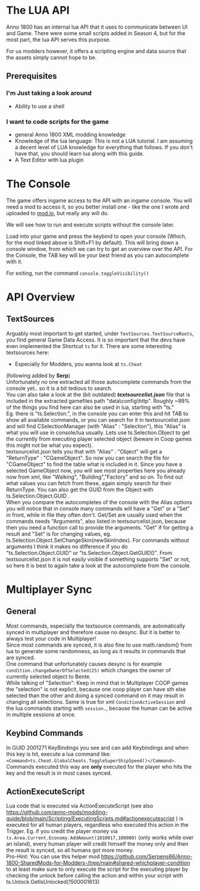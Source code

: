 # The LUA API 

Anno 1800 has an internal lua API that it uses to communicate between UI and Game. There were some small scripts added in Season 4, but for the most part, the lua API serves this purpose. 

For us modders however, it offers a scripting engine and data source that the assets simply cannot hope to be. 

## Prerequisites 

### I'm Just taking a look around
- Ability to use a shell
### I want to code scripts for the game
- general Anno 1800 XML modding knowledge
- Knowledge of the lua language: This is not a LUA tutorial. I am assuming a decent level of LUA knowledge for everything that follows. If you don't have that, you should learn lua along with this guide.
- A Text Editor with lua plugin

# The Console

The game offers ingame access to the API with an ingame console. You will need a mod to access it, so you better install one - like the one I wrote and uploaded to [mod.io](https://mod.io/g/anno-1800/m/console), but really any will do. 

We will see how to run and execute scripts without the console later. 

Load into your game and press the keybind to open your console (Which, for the mod linked above is Shift+F1 by default). This will
bring down a console window, from which we can try to get an overview over the API. For the Console, the TAB key will be your best friend as you can autocomplete with it. 

For exiting, run the command `console.toggleVisibility()`  

# API Overview

## TextSources

Arguably most important to get started, under `TextSources.TextSourceRoots`, you find general Game Data Access. It is so important that the devs have even implemented the Shortcut `ts` for it. There are some interesting textsources here:

- Especially for Modders, you wanna look at `ts.Cheat`


(following added by **Serp**)<br>
Unfortunately no one extracted all those autocomplete commands from the console yet.. so it is a bit tedious to search.<br>
You can also take a look at the (bit outdated) **_textsourcelist.json_** file that is included in the extracted gamefiles path "data\config\http". Roughly ~99% of the things you find here can also be used in lua, starting with "ts."<br>
Eg. there is "ts.Selection.", in the console you can enter this and hit TAB to show all available commands, or you can search for it in textsourcelist.json and will find CSelectionManager (with "Alias" : "Selection"), this "Alias" is what you will use in console/lua usually. Lets use ts.Selection.Object to get the currently from executing player selected object (beware in Coop games this might not be what you expect).<br>
textsourcelist.json tells you that with "Alias" : "Object" will get a "ReturnType" : "CGameObject". So now you can search the file for "CGameObject" to find the table what is included in it. Since you have a selected GameObject now, you will see most  properties here you already now from xml, like "Walking", "Building","Factory" and so on. To find out what values you can fetch from these, again simply search for their ReturnType. You can also get the GUID from the Object with ts.Selection.Object.GUID .<br>
When you compare the autocompletes of the console with the Alias options you will notice that in console many commands will have a "Get" or a "Set" in front, while in file they often don't. Get/Set are usually used when the commands needs "Arguments", also listed in textsourcelist.json, because then you need a function call to provide the arguments. "Get" if for getting a result and "Set" is for changing values, eg. ts.Selection.Object.SetChangeSkin(newSkinIndex). For commands without arguments I think it makes no difference if you do "ts.Selection.Object.GUID" or "ts.Selection.Object.GetGUID()". From textsourcelist.json it is not easily visible if something supports "Set" or not, so here it is best to again take a look at the autocomplete from the console.

# Multiplayer Sync

## General
Most commands, especially the textsource commands, are automatically synced in multiplayer and therefore cause no desync. But it is better to always test your code in Multiplayer!<br>
Since most commands are synced, it is also fine to use math.random() from lua to generate some randomness, as long as it results in commands that are synced.<br>
One command that unfortunately causes desync is for example `condition.changeOwnerOfSelected(25)` which changes the owner of currently selected object to Bente.<br>
While talking of "Selection": Keep in mind that in Multiplayer COOP games the "selection" is not explicit, because one coop player can have sth else selected than the other and doing a synced command on it may result in changing all selections. Same is true for xml `ConditionActiveSession` and the lua commands starting with `session.`, because the human can be active in multiple sessions at once.


## Keybind Commands
In GUID 2001271 KeyBindings you see and can add Keybindings and when this key is hit, execute a lua command like: `<Command>ts.Cheat.GlobalCheats.ToggleSuperShipSpeed()</Command>`.<br>
Commands executed this way are **only** executed for the player who hits the key and the result is in most cases synced.

## ActionExecuteScript
Lua code that is executed via ActionExecuteScript (see also https://github.com/anno-mods/modding-guide/blob/main/Scripting/ExecutingScripts.md#actionexecutescript ) is executed for all human players, regardless who executed this action in the Trigger. Eg. if you credit the player money via `ts.Area.Current.Economy.AddAmount(1010017,100000)` (only works while over an island), every human player will credit himself the money only and then the result is synced, so all humans got more money.<br>
Pro-Hint: You can use this helper mod https://github.com/Serpens66/Anno-1800-SharedMods-for-Modders-/tree/main#shared-whichplayer-condition to at least make sure to only execute the script for the executing player by checking the unlock before calling the action and within your script with ts.Unlock.GetIsUnlocked(1500001613)
